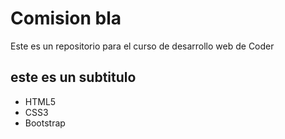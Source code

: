 <h1>Comision bla</h1>

<p>Este es un repositorio para el curso de desarrollo web de Coder</p>

<h2>este es un subtitulo</h2>
<ul>
    <li>HTML5</li>
    <li>CSS3</li>
    <li>Bootstrap</li>
</ul>